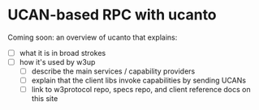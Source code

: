 
# UCAN-based RPC with ucanto

Coming soon: an overview of ucanto that explains:

- [ ] what it is in broad strokes
- [ ] how it's used by w3up
  - [ ] describe the main services / capability providers
  - [ ] explain that the client libs invoke capabilities by sending UCANs
  - [ ] link to w3protocol repo, specs repo, and client reference docs on this site
